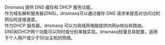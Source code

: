Dnsmasq 提供 DNS 缓存和 DHCP 服务功能。  
作为域名解析服务器(DNS)，dnsmasq可以通过缓存 DNS 请求来提高对访问过的网址的连接速度。  
作为DHCP 服务器，dnsmasq 可以为局域网电脑提供内网ip地址和路由。  
DNS和DHCP两个功能可以同时或分别单独实现。dnsmasq轻量且易配置，适用于个人用户或少于50台主机的网络。  
